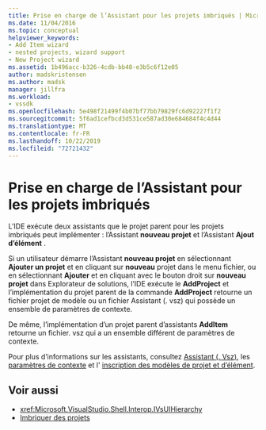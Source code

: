 ```yaml
---
title: Prise en charge de l’Assistant pour les projets imbriqués | Microsoft Docs
ms.date: 11/04/2016
ms.topic: conceptual
helpviewer_keywords:
- Add Item wizard
- nested projects, wizard support
- New Project wizard
ms.assetid: 1b496acc-b326-4cdb-bb48-e3b5c6f12e05
author: madskristensen
ms.author: madsk
manager: jillfra
ms.workload:
- vssdk
ms.openlocfilehash: 5e498f21499f4b07bf77bb79829fc6d92227f1f2
ms.sourcegitcommit: 5f6ad1cefbcd3d531ce587ad30e684684f4c4d44
ms.translationtype: MT
ms.contentlocale: fr-FR
ms.lasthandoff: 10/22/2019
ms.locfileid: "72721432"
---
```

# <a name="wizard-support-for-nested-projects"></a>Prise en charge de l’Assistant pour les projets imbriqués
L’IDE exécute deux assistants que le projet parent pour les projets imbriqués peut implémenter : l’Assistant **nouveau projet** et l’Assistant **Ajout d’élément** .

 Si un utilisateur démarre l’Assistant **nouveau projet** en sélectionnant **Ajouter un projet** et en cliquant sur **nouveau** projet dans le menu fichier, ou en sélectionnant **Ajouter** et en cliquant avec le bouton droit sur **nouveau projet** dans Explorateur de solutions, l’IDE exécute le **AddProject** et l’implémentation du projet parent de la commande **AddProject** retourne un fichier projet de modèle ou un fichier Assistant (. vsz) qui possède un ensemble de paramètres de contexte.

 De même, l’implémentation d’un projet parent d’assistants **AddItem** retourne un fichier. vsz qui a un ensemble différent de paramètres de contexte.

 Pour plus d’informations sur les assistants, consultez [Assistant (. Vsz)](../../extensibility/internals/wizard-dot-vsz-file.md), les [paramètres de contexte](../../extensibility/internals/context-parameters.md) et l' [inscription des modèles de projet et d’élément](../../extensibility/internals/registering-project-and-item-templates.md).

## <a name="see-also"></a>Voir aussi
- <xref:Microsoft.VisualStudio.Shell.Interop.IVsUIHierarchy>
- [Imbriquer des projets](../../extensibility/internals/nesting-projects.md)